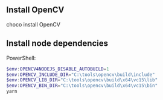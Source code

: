 ## Install OpenCV

choco install OpenCV

## Install node dependencies

PowerShell:

```powershell
$env:OPENCV4NODEJS_DISABLE_AUTOBUILD=1
$env:OPENCV_INCLUDE_DIR="C:\tools\opencv\build\include"
$env:OPENCV_LIB_DIR="C:\tools\opencv\build\x64\vc15\lib"
$env:OPENCV_BIN_DIR="C:\tools\opencv\build\x64\vc15\bin"
yarn
```
